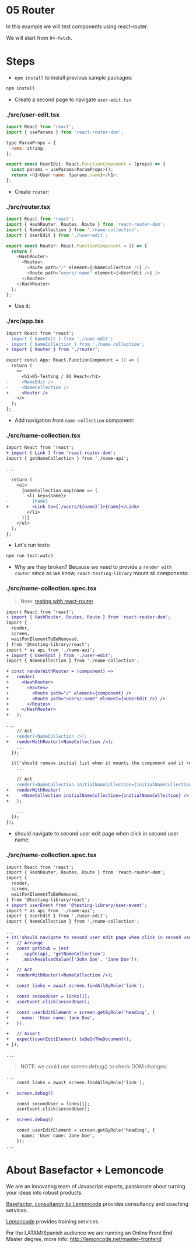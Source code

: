 # 05 Router

In this example we will test components using react-router.

We will start from `04-fetch`.

# Steps

- `npm install` to install previous sample packages:

```bash
npm install
```

- Create a second page to navigate `user-edit.tsx`

### ./src/user-edit.tsx

```javascript
import React from 'react';
import { useParams } from 'react-router-dom';

type ParamProps = {
  name: string;
};

export const UserEdit: React.FunctionComponent = (props) => {
  const params = useParams<ParamProps>();
  return <h1>User name: {params.name}</h1>;
};

```

- Create `router`:

### ./src/router.tsx

```javascript
import React from 'react';
import { HashRouter, Routes, Route } from 'react-router-dom';
import { NameCollection } from './name-collection';
import { UserEdit } from './user-edit';

export const Router: React.FunctionComponent = () => {
  return (
    <HashRouter>
      <Routes>
        <Route path="/" element={<NameCollection />} />
        <Route path="users/:name" element={<UserEdit />} />
      </Routes>
    </HashRouter>
  );
};

```

- Use it:

### ./src/app.tsx

```diff
import React from 'react';
- import { NameEdit } from './name-edit';
- import { NameCollection } from './name-collection';
+ import { Router } from './router';

export const App: React.FunctionComponent = () => {
  return (
    <>
      <h1>05-Testing / 01 React</h1>
-     <NameEdit />
-     <NameCollection />
+     <Router />
    </>
  );
};

```

- Add navigation from `name-collection` component:

### ./src/name-collection.tsx

```diff
import React from 'react';
+ import { Link } from 'react-router-dom';
import { getNameCollection } from './name-api';

...

  return (
    <ul>
      {nameCollection.map(name => (
        <li key={name}>
-         {name}
+         <Link to={`/users/${name}`}>{name}</Link>
        </li>
      ))}
    </ul>
  );
};

```

- Let's run tests:

```bash
npm run test:watch
```

- Why are they broken? Because we need to provide a `render with router` since as we know, `react-testing-library` mount all components:

### ./src/name-collection.spec.tsx

> Note: [testing with react-router](https://testing-library.com/docs/example-react-router)

```diff
import React from 'react';
+ import { HashRouter, Routes, Route } from 'react-router-dom';
import {
  render,
  screen,
  waitForElementToBeRemoved,
} from '@testing-library/react';
import * as api from './name-api';
+ import { UserEdit } from './user-edit';
import { NameCollection } from './name-collection';

+ const renderWithRouter = (component) =>
+   render(
+     <HashRouter>
+       <Routes>
+         <Route path="/" element={component} />
+         <Route path="users/:name" element={<UserEdit />} />
+       </Routes>
+     </HashRouter>
+   );

...
    // Act
-   render(<NameCollection />);
+   renderWithRouter(<NameCollection />);
    ...
  });

  it('should remove initial list when it mounts the component and it resolves the async call', async () => {
    ...

    // Act
-   render(<NameCollection initialNameCollection={initialNameCollection} />);
+   renderWithRouter(
+     <NameCollection initialNameCollection={initialNameCollection} />
+   );

    ...
  });
});

```

- should navigate to second user edit page when click in second user name:

### ./src/name-collection.spec.tsx

```diff
import React from 'react';
import { HashRouter, Routes, Route } from 'react-router-dom';
import {
  render,
  screen,
  waitForElementToBeRemoved,
} from '@testing-library/react';
+ import userEvent from '@testing-library/user-event';
import * as api from './name-api';
import { UserEdit } from './user-edit';
import { NameCollection } from './name-collection';

...
+ it('should navigate to second user edit page when click in second user name', async () => {
+   // Arrange
+   const getStub = jest
+     .spyOn(api, 'getNameCollection')
+     .mockResolvedValue(['John Doe', 'Jane Doe']);

+   // Act
+   renderWithRouter(<NameCollection />);

+   const links = await screen.findAllByRole('link');

+   const secondUser = links[1];
+   userEvent.click(secondUser);

+   const userEditElement = screen.getByRole('heading', {
+     name: 'User name: Jane Doe',
+   });

+   // Assert
+   expect(userEditElement).toBeInTheDocument();
+ });

...

```

> NOTE: we could use screen.debug() to check DOM changes:

```diff
...
    const links = await screen.findAllByRole('link');

+   screen.debug()

    const secondUser = links[1];
    userEvent.click(secondUser);

+   screen.debug()

    const userEditElement = screen.getByRole('heading', {
      name: 'User name: Jane Doe',
    });
...
```

# About Basefactor + Lemoncode

We are an innovating team of Javascript experts, passionate about turning your ideas into robust products.

[Basefactor, consultancy by Lemoncode](http://www.basefactor.com) provides consultancy and coaching services.

[Lemoncode](http://lemoncode.net/services/en/#en-home) provides training services.

For the LATAM/Spanish audience we are running an Online Front End Master degree, more info: http://lemoncode.net/master-frontend

